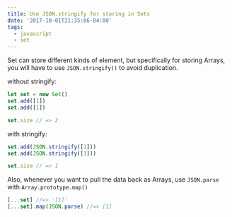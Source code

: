 ```yaml
---
title: Use JSON.stringify for storing in Sets
date: '2017-10-01T21:35:06-04:00'
tags:
  - javascript
  - set
---
```


Set can store different kinds of element, but specifically for storing Arrays, you will have to use `JSON.stringify()` to avoid duplication.

without stringify:

```js
let set = new Set()
set.add([1])
set.add([1])

set.size // => 2
```

with stringify:

```js
set.add(JSON.stringify([1]))
set.add(JSON.stringify([1]))

set.size // => 1
```

Also, whenever you want to pull the data back as Arrays, use `JSON.parse` with `Array.prototype.map()`

```js
[...set] //=> '[1]'
[...set].map(JSON.parse) //=> [1]
```
